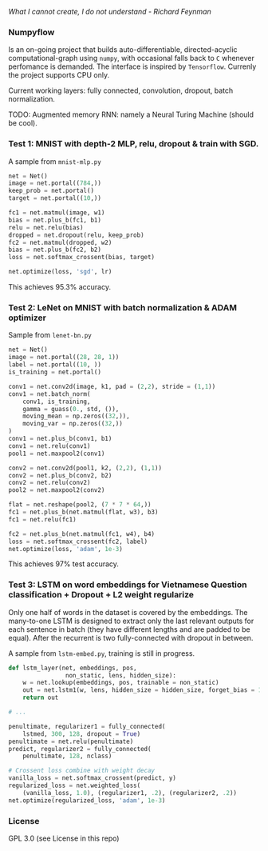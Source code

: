 *What I cannot create, I do not understand - Richard Feynman*

### Numpyflow

Is an on-going project that builds auto-differentiable, directed-acyclic computational-graph using `numpy`, with occasional falls back to `C` whenever perfomance is demanded. The interface is inspired by `Tensorflow`. Currenly the project supports CPU only.

Current working layers: fully connected, convolution, dropout, batch normalization. 

TODO: Augmented memory RNN: namely a Neural Turing Machine (should be cool).

### Test 1: MNIST with depth-2 MLP, relu, dropout & train with SGD.

A sample from `mnist-mlp.py`

```python
net = Net()
image = net.portal((784,))
keep_prob = net.portal()
target = net.portal((10,))

fc1 = net.matmul(image, w1)
bias = net.plus_b(fc1, b1)
relu = net.relu(bias)
dropped = net.dropout(relu, keep_prob)
fc2 = net.matmul(dropped, w2)
bias = net.plus_b(fc2, b2)
loss = net.softmax_crossent(bias, target)

net.optimize(loss, 'sgd', lr)
```
This achieves 95.3% accuracy.

### Test 2: LeNet on MNIST with batch normalization & ADAM optimizer

Sample from `lenet-bn.py`

```python
net = Net()
image = net.portal((28, 28, 1))
label = net.portal((10, ))
is_training = net.portal()

conv1 = net.conv2d(image, k1, pad = (2,2), stride = (1,1))
conv1 = net.batch_norm(
    conv1, is_training, 
    gamma = guass(0., std, ()), 
    moving_mean = np.zeros((32,)), 
    moving_var = np.zeros((32,))
)
conv1 = net.plus_b(conv1, b1)
conv1 = net.relu(conv1)
pool1 = net.maxpool2(conv1)

conv2 = net.conv2d(pool1, k2, (2,2), (1,1))
conv2 = net.plus_b(conv2, b2)
conv2 = net.relu(conv2)
pool2 = net.maxpool2(conv2)

flat = net.reshape(pool2, (7 * 7 * 64,))
fc1 = net.plus_b(net.matmul(flat, w3), b3)
fc1 = net.relu(fc1)

fc2 = net.plus_b(net.matmul(fc1, w4), b4)
loss = net.softmax_crossent(fc2, label)
net.optimize(loss, 'adam', 1e-3)
```
This achieves 97% test accuracy.

### Test 3: LSTM on word embeddings for Vietnamese Question classification + Dropout + L2 weight regularize

Only one half of words in the dataset is covered by the embeddings. The many-to-one LSTM is designed to extract only the last relevant outputs for each sentence in batch (they have different lengths and are padded to be equal). After the recurrent is two fully-connected with dropout in between.

A sample from `lstm-embed.py`, training is still in progress.

```python
def lstm_layer(net, embeddings, pos, 
                non_static, lens, hidden_size):
    w = net.lookup(embeddings, pos, trainable = non_static)
    out = net.lstm1(w, lens, hidden_size = hidden_size, forget_bias = 1.5)
    return out

# ...

penultimate, regularizer1 = fully_connected(
    lstmed, 300, 128, dropout = True)
penultimate = net.relu(penultimate)
predict, regularizer2 = fully_connected(
    penultimate, 128, nclass)

# Crossent loss combine with weight decay
vanilla_loss = net.softmax_crossent(predict, y)
regularized_loss = net.weighted_loss(
    (vanilla_loss, 1.0), (regularizer1, .2), (regularizer2, .2))
net.optimize(regularized_loss, 'adam', 1e-3)
```

### License
GPL 3.0 (see License in this repo)